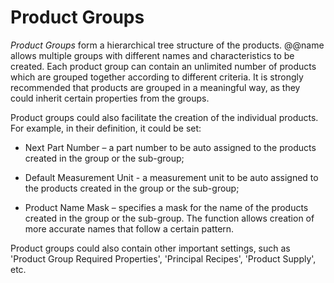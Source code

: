 # Product Groups 

*Product Groups* form a hierarchical tree structure of the products. @@name allows multiple groups with different names and characteristics to be created. Each product group can contain an unlimited number of products which are grouped together according to different criteria. It is strongly recommended that products are grouped in a meaningful way, as they could inherit certain properties from the groups. 

Product groups could also facilitate the creation of the individual products. For example, in their definition, it could be set: 

- Next Part Number – a part number to be auto assigned to the products created in the group or the sub-group; 

- Default Measurement Unit - a measurement unit to be auto assigned to the products created in the group or the sub-group; 

- Product Name Mask – specifies a mask for the name of the products created in the group or the sub-group. The function allows creation of more accurate names that follow a certain pattern. 

Product groups could also contain other important settings, such as 'Product Group Required Properties', 'Principal Recipes', 'Product Supply', etc.

